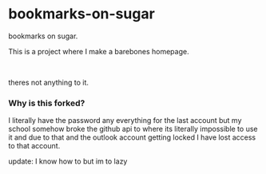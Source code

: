 # bookmarks-on-sugar
bookmarks on sugar.

<p> This is a project where I make a barebones homepage. </p>
<br>
<p> theres not anything to it. </p>

<h3> Why is this forked? </h3>
<p> I literally have the password any everything for the last account but my school somehow broke the github api to where its literally impossible to use it and due to that and the outlook account getting locked I have lost access to that account. </p>
<p> update: I know how to but im to lazy </p>
